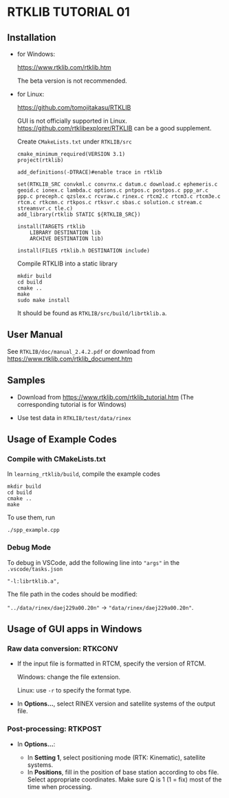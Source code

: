 # RTKLIB TUTORIAL 01

## Installation

* for Windows:

    <https://www.rtklib.com/rtklib.htm>

    The beta version is not recommended.


* for Linux:

    <https://github.com/tomojitakasu/RTKLIB>

    GUI is not officially supported in Linux. <https://github.com/rtklibexplorer/RTKLIB> can be a good supplement.

    Create `CMakeLists.txt` under `RTKLIB/src`

    ```
    cmake_minimum_required(VERSION 3.1)
    project(rtklib)

    add_definitions(-DTRACE)#enable trace in rtklib

    set(RTKLIB_SRC convkml.c convrnx.c datum.c download.c ephemeris.c geoid.c ionex.c lambda.c options.c pntpos.c postpos.c ppp_ar.c ppp.c preceph.c qzslex.c rcvraw.c rinex.c rtcm2.c rtcm3.c rtcm3e.c rtcm.c rtkcmn.c rtkpos.c rtksvr.c sbas.c solution.c stream.c streamsvr.c tle.c)
    add_library(rtklib STATIC ${RTKLIB_SRC})

    install(TARGETS rtklib
        LIBRARY DESTINATION lib
        ARCHIVE DESTINATION lib)

    install(FILES rtklib.h DESTINATION include)
    ```
    
    Compile RTKLIB into a static library

    ```
    mkdir build
    cd build
    cmake ..
    make
    sudo make install
    ```
    
    It should be found as `RTKLIB/src/build/librtklib.a`.


## User Manual

See `RTKLIB/doc/manual_2.4.2.pdf` or download from <https://www.rtklib.com/rtklib_document.htm>


## Samples

* Download from <https://www.rtklib.com/rtklib_tutorial.htm> (The corresponding tutorial is for Windows)

* Use test data in `RTKLIB/test/data/rinex`


## Usage of Example Codes

### Compile with CMakeLists.txt

In `learning_rtklib/build`, compile the example codes
```
mkdir build
cd build
cmake ..
make
```

To use them, run
```
./spp_example.cpp
```

### Debug Mode

To debug in VSCode, add the following line into `"args"` in the `.vscode/tasks.json`
```
"-l:librtklib.a",
```

The file path in the codes should be modified:

`"../data/rinex/daej229a00.20n"` -> `"data/rinex/daej229a00.20n"`.


## Usage of GUI apps in Windows

### Raw data conversion: RTKCONV

* If the input file is formatted in RTCM, specify the version of RTCM. 

  Windows: change the file extension.
  
  Linux: use `-r` to specify the format type.

* In __Options...__, select RINEX version and satellite systems of the output file.

### Post-processing: RTKPOST

* In __Options...__:

  * In __Setting 1__, select positioning mode (RTK: Kinematic), satellite systems.
  * In __Positions__, fill in the position of base station according to obs file. 
    Select appropriate coordinates.
    Make sure Q is 1 (1 = fix) most of the time when processing.
